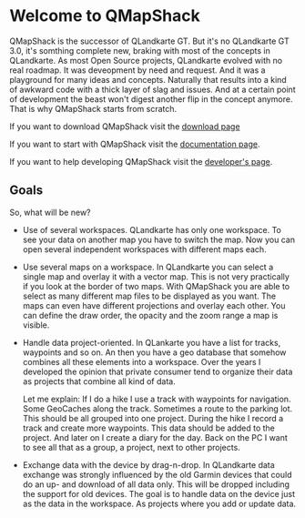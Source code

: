 # Welcome to QMapShack

QMapShack is the successor of QLandkarte GT. But it's no QLandkarte GT 3.0, it's somthing complete new, braking with most of the concepts in QLandkarte. As most Open Source projects, QLandkarte evolved with no real roadmap. It was deveopment by need and request. And it was a playground for many ideas and concepts. Naturally that results into a kind of awkward code with a thick layer of slag and issues. And at a certain point of development the beast won't digest another flip in the concept anymore. That is why QMapShack starts from scratch. 

If you want to download QMapShack visit the [download page](https://bitbucket.org/maproom/qmapshack/downloads)

If you want to start with QMapShack visit the [documentation page](DocMain).

If you want to help developing QMapShack visit the [developer's page](Developer).

## Goals

So, what will be new?

* Use of several workspaces. QLandkarte has only one workspace. To see your data on another map you have to switch the map. Now you can open several independent workspaces with different maps each.

* Use several maps on a workspace. In QLandkarte you can select a single map and overlay it with a vector map. This is not very practically if you look at the border of two maps. With QMapShack you are able to select as many different map files to be displayed as you want. The maps can even have different projections and overlay each other. You can define the draw order, the opacity and the zoom range a map is visible.

*  Handle data project-oriented. In QLankarte you have a list for tracks, waypoints and so on. An then you have a geo database that somehow combines all these elements into a workspace. Over the years I developed the opinion that private consumer tend to organize their data as projects that combine all kind of data. 

     Let me explain: If I do a hike I use a track with waypoints for navigation. Some GeoCaches along the track. Sometimes a route to the parking lot. This should be all grouped into one project. During the hike I record a track and create more waypoints. This data should be added to the project. And later on I create a diary for the day. Back on the PC I want to see all that as a group, a project, next to other projects. 

* Exchange data with the device by drag-n-drop. In QLandkarte data exchange was strongly influenced by the old Garmin devices that could do an up- and download of all data only. This will be dropped including the support for old devices. The goal is to handle data on the device just as the data in the workspace. As projects where you add or update data.

